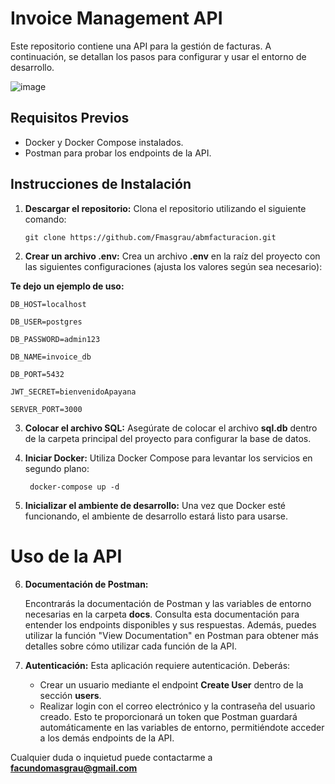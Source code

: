 ﻿# Invoice Management API

Este repositorio contiene una API para la gestión de facturas. A continuación, se detallan los pasos para configurar y usar el entorno de desarrollo.

![image](https://github.com/Fmasgrau/abmfacturacion/assets/40182366/376ebdbb-10be-446d-aad6-ce268f2903f8)

## Requisitos Previos

- Docker y Docker Compose instalados.
- Postman para probar los endpoints de la API.

## Instrucciones de Instalación

1. **Descargar el repositorio:** Clona el repositorio utilizando el siguiente comando:

       git clone https://github.com/Fmasgrau/abmfacturacion.git

2. **Crear un archivo .env:** Crea un archivo **.env** en la raíz del proyecto con las siguientes configuraciones (ajusta los valores según sea necesario):

**Te dejo un ejemplo de uso:**

    DB_HOST=localhost

    DB_USER=postgres 

    DB_PASSWORD=admin123 

    DB_NAME=invoice_db 

    DB_PORT=5432 

    JWT_SECRET=bienvenidoApayana 

    SERVER_PORT=3000

3. **Colocar el archivo SQL:** Asegúrate de colocar el archivo **sql.db** dentro de la carpeta principal del proyecto para configurar la base de datos.
4. **Iniciar Docker:** Utiliza Docker Compose para levantar los servicios en segundo plano:

        docker-compose up -d 

5. **Inicializar el ambiente de desarrollo:** Una vez que Docker esté funcionando, el ambiente de desarrollo estará listo para usarse.

# Uso de la API

6. **Documentación de Postman:**
   
   Encontrarás la documentación de Postman y las variables de entorno necesarias en la carpeta **docs**. Consulta esta documentación para entender los endpoints disponibles y sus respuestas. Además, puedes utilizar la función "View Documentation" en Postman para obtener más detalles sobre cómo utilizar cada función de la API.
8. **Autenticación:**
    Esta aplicación requiere autenticación. Deberás:
     + Crear un usuario mediante el endpoint **Create User** dentro de la sección **users**.
      + Realizar login con el correo electrónico y la contraseña del usuario creado. Esto te proporcionará un token que Postman guardará automáticamente en las variables de entorno, permitiéndote acceder a los demás endpoints de la API.
  

Cualquier duda o inquietud puede contactarme a **facundomasgrau@gmail.com**

